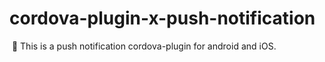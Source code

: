 # cordova-plugin-x-push-notification
 📲 This is a push notification cordova-plugin for android and iOS.
